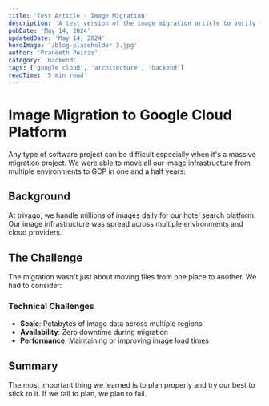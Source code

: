 ```yaml
---
title: 'Test Article - Image Migration'
description: 'A test version of the image migration article to verify functionality.'
pubDate: 'May 14, 2024'
updatedDate: 'May 14, 2024'
heroImage: '/blog-placeholder-3.jpg'
author: 'Praneeth Peiris'
category: 'Backend'
tags: ['google cloud', 'architecture', 'backend']
readTime: '5 min read'
---
```


# Image Migration to Google Cloud Platform

Any type of software project can be difficult especially when it's a massive migration project. We were able to move all our image infrastructure from multiple environments to GCP in one and a half years.

## Background

At trivago, we handle millions of images daily for our hotel search platform. Our image infrastructure was spread across multiple environments and cloud providers.

## The Challenge

The migration wasn't just about moving files from one place to another. We had to consider:

### Technical Challenges

- **Scale**: Petabytes of image data across multiple regions
- **Availability**: Zero downtime during migration
- **Performance**: Maintaining or improving image load times

## Summary

The most important thing we learned is to plan properly and try our best to stick to it. If we fail to plan, we plan to fail.
